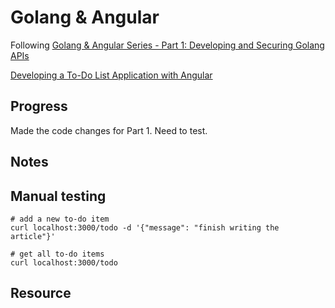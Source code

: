 # Golang & Angular

Following [Golang & Angular Series - Part 1: Developing and Securing Golang APIs](https://auth0.com/blog/developing-golang-and-angular-apps-part-1-backend-api/)

[Developing a To-Do List Application with Angular](https://auth0.com/blog/developing-golang-and-angular-apps-part-2-angular-front-end/)

## Progress

Made the code changes for Part 1. Need to test.

## Notes

## Manual testing

``` shell
# add a new to-do item
curl localhost:3000/todo -d '{"message": "finish writing the article"}'

# get all to-do items
curl localhost:3000/todo

```

## Resource
